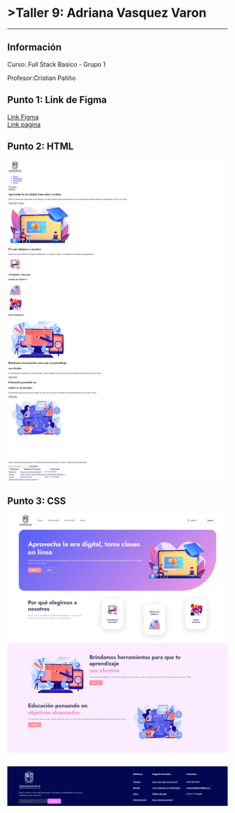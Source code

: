 <h1>>Taller 9: Adriana Vasquez Varon</h1>
<hr>

<h2>Información</h2>
<p>Curso: Full Stack Basico - Grupo 1 </p>
<p>Profesor:Cristian Patiño </p>

<h2>Punto 1: Link de Figma</h2>
<a href="https://www.figma.com/file/t50EQq4W8LX5A4v9hlDj2U/Untitled?type=design&node-id=0-1&t=FVfcOMsBtum8kU4X-0">
Link Figma</a>

<br>
<a href="https://adrianamvasquez.github.io/Taller-9-full-stack/">Link pagina</a>

<h2>Punto 2: HTML </h2>
<img src="./public/images/html.png.png" alt="html">

<h2>Punto 3: CSS </h2>
<img src="./public/images/html-css.png.png" alt="css">



